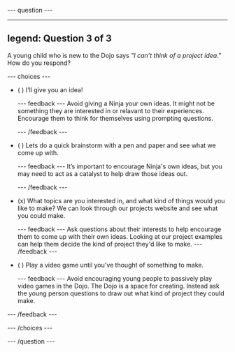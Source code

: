 
--- question ---

---
legend: Question 3 of 3
---

A young child who is new to the Dojo says *"I can’t think of a project idea."* How do you respond?

--- choices ---

- ( ) I'll give you an idea!


  --- feedback ---
Avoid giving a Ninja your own ideas. It might not be something they are interested in or relavant to their experiences. Encourage them to think for themselves using prompting questions.

  --- /feedback ---

- ( ) Lets do a quick brainstorm with a pen and paper and see what we come up with.


  --- feedback ---
It’s important to encourage Ninja's own ideas, but you may need to act as a catalyst to help draw those ideas out.

  --- /feedback ---

- (x) What topics are you interested in, and what kind of things would you like to make? We can look through our projects website and see what you could make.


  --- feedback ---
Ask questions about their interests to help encourage them to come up with their own ideas. Looking at our project examples can help them decide the kind of project they'd like to make.
  --- /feedback ---

- ( ) Play a video game until you've thought of something to make.


  --- feedback ---
Avoid encouraging young people to passively play video games in the Dojo. The Dojo is a space for creating. Instead ask the young person questions to draw out what kind of project they could make.

--- /feedback ---

--- /choices ---

--- /question ---
